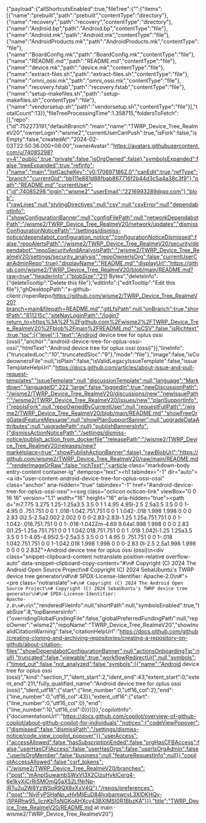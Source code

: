 {"payload":{"allShortcutsEnabled":true,"fileTree":{"":{"items":[{"name":"prebuilt","path":"prebuilt","contentType":"directory"},{"name":"recovery","path":"recovery","contentType":"directory"},{"name":"Android.bp","path":"Android.bp","contentType":"file"},{"name":"Android.mk","path":"Android.mk","contentType":"file"},{"name":"AndroidProducts.mk","path":"AndroidProducts.mk","contentType":"file"},{"name":"BoardConfig.mk","path":"BoardConfig.mk","contentType":"file"},{"name":"README.md","path":"README.md","contentType":"file"},{"name":"device.mk","path":"device.mk","contentType":"file"},{"name":"extract-files.sh","path":"extract-files.sh","contentType":"file"},{"name":"omni_ossi.mk","path":"omni_ossi.mk","contentType":"file"},{"name":"recovery.fstab","path":"recovery.fstab","contentType":"file"},{"name":"setup-makefiles.sh","path":"setup-makefiles.sh","contentType":"file"},{"name":"vendorsetup.sh","path":"vendorsetup.sh","contentType":"file"}],"totalCount":13}},"fileTreeProcessingTime":1.358715,"foldersToFetch":[],"repo":{"id":752273191,"defaultBranch":"main","name":"TWRP_Device_Tree_RealmeV20","ownerLogin":"wisme2","currentUserCanPush":true,"isFork":false,"isEmpty":false,"createdAt":"2024-02-03T22:50:36.000+08:00","ownerAvatar":"https://avatars.githubusercontent.com/u/74085298?v=4","public":true,"private":false,"isOrgOwned":false},"symbolsExpanded":false,"treeExpanded":true,"refInfo":{"name":"main","listCacheKey":"v0:1706971862.0","canEdit":true,"refType":"branch","currentOid":"bb111e881d88fbab867716f2b44d3c5a4a38c3f9"},"path":"README.md","currentUser":{"id":74085298,"login":"wisme2","userEmail":"2216993289@qq.com"},"blob":{"rawLines":null,"stylingDirectives":null,"csv":null,"csvError":null,"dependabotInfo":{"showConfigurationBanner":null,"configFilePath":null,"networkDependabotPath":"/wisme2/TWRP_Device_Tree_RealmeV20/network/updates","dismissConfigurationNoticePath":"/settings/dismiss-notice/dependabot_configuration_notice","configurationNoticeDismissed":false,"repoAlertsPath":"/wisme2/TWRP_Device_Tree_RealmeV20/security/dependabot","repoSecurityAndAnalysisPath":"/wisme2/TWRP_Device_Tree_RealmeV20/settings/security_analysis","repoOwnerIsOrg":false,"currentUserCanAdminRepo":true},"displayName":"README.md","displayUrl":"https://github.com/wisme2/TWRP_Device_Tree_RealmeV20/blob/main/README.md?raw=true","headerInfo":{"blobSize":"211 Bytes","deleteInfo":{"deleteTooltip":"Delete this file"},"editInfo":{"editTooltip":"Edit this file"},"ghDesktopPath":"x-github-client://openRepo/https://github.com/wisme2/TWRP_Device_Tree_RealmeV20?branch=main&filepath=README.md","gitLfsPath":null,"onBranch":true,"shortPath":"811215c","siteNavLoginPath":"/login?return_to=https%3A%2F%2Fgithub.com%2Fwisme2%2FTWRP_Device_Tree_RealmeV20%2Fblob%2Fmain%2FREADME.md","isCSV":false,"isRichtext":true,"toc":[{"level":1,"text":"Android device tree for oplus ossi (ossi)","anchor":"android-device-tree-for-oplus-ossi-ossi","htmlText":"Android device tree for oplus ossi (ossi)"}],"lineInfo":{"truncatedLoc":"10","truncatedSloc":"9"},"mode":"file"},"image":false,"isCodeownersFile":null,"isPlain":false,"isValidLegacyIssueTemplate":false,"issueTemplateHelpUrl":"https://docs.github.com/articles/about-issue-and-pull-request-templates","issueTemplate":null,"discussionTemplate":null,"language":"Markdown","languageID":222,"large":false,"loggedIn":true,"newDiscussionPath":"/wisme2/TWRP_Device_Tree_RealmeV20/discussions/new","newIssuePath":"/wisme2/TWRP_Device_Tree_RealmeV20/issues/new","planSupportInfo":{"repoIsFork":null,"repoOwnedByCurrentUser":null,"requestFullPath":"/wisme2/TWRP_Device_Tree_RealmeV20/blob/main/README.md","showFreeOrgGatedFeatureMessage":null,"showPlanSupportBanner":null,"upgradeDataAttributes":null,"upgradePath":null},"publishBannersInfo":{"dismissActionNoticePath":"/settings/dismiss-notice/publish_action_from_dockerfile","releasePath":"/wisme2/TWRP_Device_Tree_RealmeV20/releases/new?marketplace=true","showPublishActionBanner":false},"rawBlobUrl":"https://github.com/wisme2/TWRP_Device_Tree_RealmeV20/raw/main/README.md","renderImageOrRaw":false,"richText":"<article class=\"markdown-body entry-content container-lg\" itemprop=\"text\"><h1 tabindex=\"-1\" dir=\"auto\"><a id=\"user-content-android-device-tree-for-oplus-ossi-ossi\" class=\"anchor\" aria-hidden=\"true\" tabindex=\"-1\" href=\"#android-device-tree-for-oplus-ossi-ossi\"><svg class=\"octicon octicon-link\" viewBox=\"0 0 16 16\" version=\"1.1\" width=\"16\" height=\"16\" aria-hidden=\"true\"><path d=\"m7.775 3.275 1.25-1.25a3.5 3.5 0 1 1 4.95 4.95l-2.5 2.5a3.5 3.5 0 0 1-4.95 0 .751.751 0 0 1 .018-1.042.751.751 0 0 1 1.042-.018 1.998 1.998 0 0 0 2.83 0l2.5-2.5a2.002 2.002 0 0 0-2.83-2.83l-1.25 1.25a.751.751 0 0 1-1.042-.018.751.751 0 0 1-.018-1.042Zm-4.69 9.64a1.998 1.998 0 0 0 2.83 0l1.25-1.25a.751.751 0 0 1 1.042.018.751.751 0 0 1 .018 1.042l-1.25 1.25a3.5 3.5 0 1 1-4.95-4.95l2.5-2.5a3.5 3.5 0 0 1 4.95 0 .751.751 0 0 1-.018 1.042.751.751 0 0 1-1.042.018 1.998 1.998 0 0 0-2.83 0l-2.5 2.5a1.998 1.998 0 0 0 0 2.83Z\"></path></svg></a>Android device tree for oplus ossi (ossi)</h1>\n<div class=\"snippet-clipboard-content notranslate position-relative overflow-auto\" data-snippet-clipboard-copy-content=\"#\n# Copyright (C) 2024 The Android Open Source Project\n# Copyright (C) 2024 SebaUbuntu's TWRP device tree generator\n#\n# SPDX-License-Identifier: Apache-2.0\n#\"><pre class=\"notranslate\"><code>#\n# Copyright (C) 2024 The Android Open Source Project\n# Copyright (C) 2024 SebaUbuntu's TWRP device tree generator\n#\n# SPDX-License-Identifier: Apache-2.0\n#\n</code></pre></div>\n</article>","renderedFileInfo":null,"shortPath":null,"symbolsEnabled":true,"tabSize":8,"topBannersInfo":{"overridingGlobalFundingFile":false,"globalPreferredFundingPath":null,"repoOwner":"wisme2","repoName":"TWRP_Device_Tree_RealmeV20","showInvalidCitationWarning":false,"citationHelpUrl":"https://docs.github.com/github/creating-cloning-and-archiving-repositories/creating-a-repository-on-github/about-citation-files","showDependabotConfigurationBanner":null,"actionsOnboardingTip":null},"truncated":false,"viewable":true,"workflowRedirectUrl":null,"symbols":{"timed_out":false,"not_analyzed":false,"symbols":[{"name":"Android device tree for oplus ossi (ossi)","kind":"section_1","ident_start":2,"ident_end":43,"extent_start":0,"extent_end":211,"fully_qualified_name":"Android device tree for oplus ossi (ossi)","ident_utf16":{"start":{"line_number":0,"utf16_col":2},"end":{"line_number":0,"utf16_col":43}},"extent_utf16":{"start":{"line_number":0,"utf16_col":0},"end":{"line_number":10,"utf16_col":0}}}]}},"copilotInfo":{"documentationUrl":"https://docs.github.com/copilot/overview-of-github-copilot/about-github-copilot-for-individuals","notices":{"codeViewPopover":{"dismissed":false,"dismissPath":"/settings/dismiss-notice/code_view_copilot_popover"}},"userAccess":{"accessAllowed":false,"hasSubscriptionEnded":false,"orgHasCFBAccess":false,"userHasCFIAccess":false,"userHasOrgs":false,"userIsOrgAdmin":false,"userIsOrgMember":false,"business":null,"featureRequestInfo":null}},"copilotAccessAllowed":false,"csrf_tokens":{"/wisme2/TWRP_Device_Tree_RealmeV20/branches":{"post":"mAnpISuwambSWxVI3X2CIzuHykICerg4-6e1kyXjCrRiSMOmQ5aXS2LfNrNp-lRTu2u2W8YzWSpR9QX8xXxV4Q"},"/repos/preferences":{"post":"NvjFyPSHaNp_vHvMliEuD84IyxbamwcvL3XlDKHQv-i1lPARhw95_licnKbTqNGKoAHXcy43BXlMSI0R1BbzKA"}}},"title":"TWRP_Device_Tree_RealmeV20/README.md at main · wisme2/TWRP_Device_Tree_RealmeV20"}